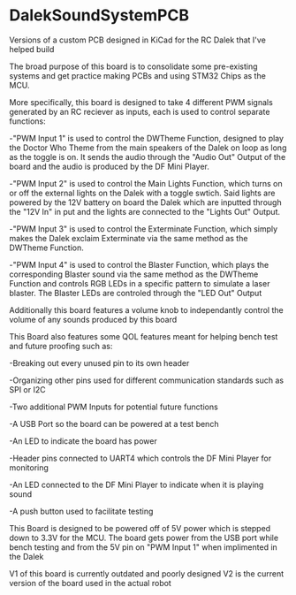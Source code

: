 # DalekSoundSystemPCB
Versions of a custom PCB designed in KiCad for the RC Dalek that I've helped build

The broad purpose of this board is to consolidate some pre-existing systems and get practice making PCBs and using STM32 Chips as the MCU.


More specifically, this board is designed to take 4 different PWM signals generated by an RC reciever as inputs, each is used to control separate functions:

  -"PWM Input 1" is used to control the DWTheme Function, designed to play the Doctor Who Theme from the main speakers of the Dalek on loop as long as the toggle is on. It sends the audio through the "Audio Out" Output of the board and the audio is produced by the DF Mini Player.

  -"PWM Input 2" is used to control the Main Lights Function, which turns on or off the external lights on the Dalek with a toggle swtich. Said lights are powered by the 12V battery on board the Dalek which are inputted through the "12V In" in put and the lights are connected to the "Lights Out" Output.

  -"PWM Input 3" is used to control the Exterminate Function, which simply makes the Dalek exclaim Exterminate via the same method as the DWTheme Function.

  -"PWM Input 4" is used to control the Blaster Function, which plays the corresponding Blaster sound via the same method as the DWTheme Function and controls RGB LEDs in a specific pattern to simulate a laser blaster. The Blaster LEDs are controled through the "LED Out" Output

  Additionally this board features a volume knob to independantly control the volume of any sounds produced by this board



This Board also features some QOL features meant for helping bench test and future proofing such as:

-Breaking out every unused pin to its own header

-Organizing other pins used for different communication standards such as SPI or I2C

-Two additional PWM Inputs for potential future functions

-A USB Port so the board can be powered at a test bench

-An LED to indicate the board has power

-Header pins connected to UART4 which controls the DF Mini Player for monitoring

-An LED connected to the DF Mini Player to indicate when it is playing sound

-A push button used to facilitate testing


This Board is designed to be powered off of 5V power which is stepped down to 3.3V for the MCU. The board gets power from the USB port while bench testing and from the 5V pin on "PWM Input 1" when implimented in the Dalek 

V1 of this board is currently outdated and poorly designed
V2 is the current version of the board used in the actual robot
